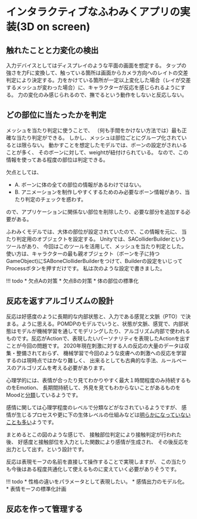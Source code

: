 # インタラクティブなふわみくアプリの実装(3D on screen)
## 触れたことと力変化の検出
入力デバイスとしてはディスプレイのような平面の画面を想定する。
タップの強さを力Fに変換して、触っている箇所は画面からカメラ方向へのレイトの交差判定により決定する。力をかけている箇所が一定以上変化した場合（レイが交差するメッシュが変わった場合）に、キャラクターが反応を感じられるようにする。
力の変化のみ感じられるので、撫でるという動作をしないと反応しない。

## どの部位に当たったかを判定
メッシュを当たり判定に使うことで、
（何も手間をかけない方法では）最も正確な当たり判定ができる。
しかし、メッシュは部位ごとにグループ化されているとは限らない。
動かすことを想定したモデルでは、ボーンの設定がされいることが多く、
そのボーンに対して、weightが紐付けられている。
なので、この情報を使ってある程度の部位は判定できる。

欠点としては、

* A. ボーンに体の全ての部位の情報があるわけではない。
* B. アニメーションを制作しやすくするためのみ必要なボーン情報があり、当たり判定のチェックを惑わす。

ので、アプリケーションに関係ない部位を削除したり、必要な部分を追加する必要がある。　

ふわみくモデルでは、大体の部位が設定されていたので、この情報を元に、
当たり判定用のオブジェクトを設定する。
Unityでは、SAColliderBuilderというツールがあり、
今回はこのツールを活用して、メッシュを当たり判定とした。
使い方は、キャラクターの最も親オブジェクト（ボーンを子に持つGameObject)にSABoneClolliderBuilderをつけて、Builderの設定をいじってProcessボタンを押すだけです。
私は次のような設定で書きました。

!!! todo
    * 欠点Aの対策
    * 欠点Bの対策
    * 体の部位の標準化

## 反応を返すアルゴリズムの設計
反応は好感度のように長期的な内部状態と、入力である感覚と文脈（PTO）で決まる。ように思える。POMDPのモデルでいうと、状態が文脈、感覚で、内部状態はモデルが機械学習を通してモデリングしたり、アルゴリズム内部で使われるものです。反応がActionで、表現したいパーソナリティを表現したActionを出すことが今回の問題です。
2020年現在刺激に対する人の反応の大量のデータは収集・整備されておらず、
機械学習で今回のような皮膚への刺激への反応を学習するのは現時点ではかなり難しく、
出来るとしても古典的な手法、ルールベースのアルゴリズムを考える必要があります。

心理学的には、表情が合ったり見てわかりやすく最大１時間程度のみ持続するものをEmotion、
長期間持続して、外見を見てもわからないことがあるものをMoodと[分類](https://www.paulekman.com/blog/mood-vs-emotion-difference-between-mood-emotion/)しているようです。

感情に関しては心理学程度のレベルで分類などがなされているようですが、
感情が生じるプロセスや更に下の生体レベルの仕組みなどは[明らかになっていないことも多い](https://jsai.ixsq.nii.ac.jp/ej/?action=repository_action_common_download&item_id=10483&item_no=1&attribute_id=22&file_no=1)ようです。

まとめるとこの図のような感じで、
接触部位判定により接触判定が行われた後、
好感度と接触部位を入力とした関数により感情が生成され、
その後反応を出力として出す。という設計です。

反応は表現モーフの名前を直接して操作することで実現しますが、
この当たりも今後はある程度共通化して使えるものに変えていく必要がありそうです。

!!! todo
    * 性格の違いをパラメータとして表現したい。
    * 感情出力のモデル化。
    * 表情モーフの標準化計画

## 反応を作って管理する
